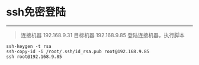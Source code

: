 ﻿# ssh免密登陆

---

> 连接机器 192.168.9.31
> 目标机器 192.168.9.85
> 登陆连接机器，执行脚本

```
ssh-keygen -t rsa
ssh-copy-id -i /root/.ssh/id_rsa.pub root@192.168.9.85
ssh root@192.168.9.85
```




